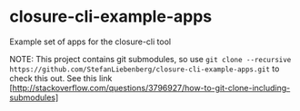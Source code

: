 closure-cli-example-apps
========================

Example set of apps for the closure-cli tool


NOTE: This project contains git submodules, so use `git clone --recursive https://github.com/StefanLiebenberg/closure-cli-example-apps.git` to check this out. 
See this link [http://stackoverflow.com/questions/3796927/how-to-git-clone-including-submodules]

